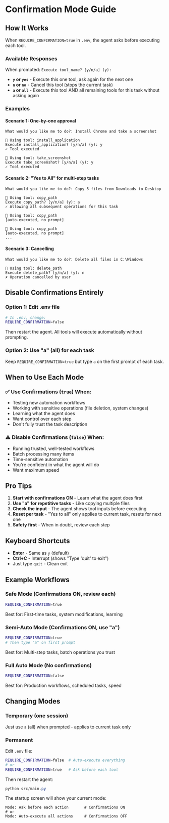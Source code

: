 # Confirmation Mode Guide

## How It Works

When `REQUIRE_CONFIRMATION=true` in `.env`, the agent asks before executing each tool.

### Available Responses

When prompted: `Execute tool_name? [y/n/a] (y):`

- **`y` or `yes`** - Execute this one tool, ask again for the next one
- **`n` or `no`** - Cancel this tool (stops the current task)
- **`a` or `all`** - Execute this tool AND all remaining tools for this task without asking again

### Examples

#### Scenario 1: One-by-one approval
```
What would you like me to do?: Install Chrome and take a screenshot

🔧 Using tool: install_application
Execute install_application? [y/n/a] (y): y
✓ Tool executed

🔧 Using tool: take_screenshot
Execute take_screenshot? [y/n/a] (y): y
✓ Tool executed
```

#### Scenario 2: "Yes to All" for multi-step tasks
```
What would you like me to do?: Copy 5 files from Downloads to Desktop

🔧 Using tool: copy_path
Execute copy_path? [y/n/a] (y): a
✓ Allowing all subsequent operations for this task

🔧 Using tool: copy_path
[auto-executed, no prompt]

🔧 Using tool: copy_path
[auto-executed, no prompt]
...
```

#### Scenario 3: Cancelling
```
What would you like me to do?: Delete all files in C:\Windows

🔧 Using tool: delete_path
Execute delete_path? [y/n/a] (y): n
✗ Operation cancelled by user
```

## Disable Confirmations Entirely

### Option 1: Edit .env file
```bash
# In .env, change:
REQUIRE_CONFIRMATION=false
```

Then restart the agent. All tools will execute automatically without prompting.

### Option 2: Use "a" (all) for each task
Keep `REQUIRE_CONFIRMATION=true` but type `a` on the first prompt of each task.

## When to Use Each Mode

### ✅ Use Confirmations (`true`) When:
- Testing new automation workflows
- Working with sensitive operations (file deletion, system changes)
- Learning what the agent does
- Want control over each step
- Don't fully trust the task description

### ⚠️ Disable Confirmations (`false`) When:
- Running trusted, well-tested workflows
- Batch processing many items
- Time-sensitive automation
- You're confident in what the agent will do
- Want maximum speed

## Pro Tips

1. **Start with confirmations ON** - Learn what the agent does first
2. **Use "a" for repetitive tasks** - Like copying multiple files
3. **Check the input** - The agent shows tool inputs before executing
4. **Reset per task** - "Yes to all" only applies to current task, resets for next one
5. **Safety first** - When in doubt, review each step

## Keyboard Shortcuts

- **Enter** - Same as `y` (default)
- **Ctrl+C** - Interrupt (shows "Type 'quit' to exit")
- Just type `quit` - Clean exit

## Example Workflows

### Safe Mode (Confirmations ON, review each)
```bash
REQUIRE_CONFIRMATION=true
```
Best for: First-time tasks, system modifications, learning

### Semi-Auto Mode (Confirmations ON, use "a")
```bash
REQUIRE_CONFIRMATION=true
# Then type "a" on first prompt
```
Best for: Multi-step tasks, batch operations you trust

### Full Auto Mode (No confirmations)
```bash
REQUIRE_CONFIRMATION=false
```
Best for: Production workflows, scheduled tasks, speed

## Changing Modes

### Temporary (one session)
Just use `a` (all) when prompted - applies to current task only

### Permanent
Edit `.env` file:
```bash
REQUIRE_CONFIRMATION=false  # Auto-execute everything
# or
REQUIRE_CONFIRMATION=true   # Ask before each tool
```

Then restart the agent:
```powershell
python src/main.py
```

The startup screen will show your current mode:
```
Mode: Ask before each action       # Confirmations ON
# or
Mode: Auto-execute all actions     # Confirmations OFF
```
